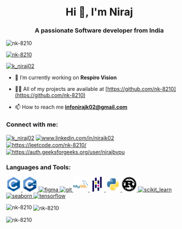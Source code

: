 <h1 align="center">Hi 👋, I'm Niraj</h1>
<h3 align="center">A passionate Software developer from India</h3>

<p align="left"> <img src="https://komarev.com/ghpvc/?username=nk-8210&label=Profile%20views&color=41565d&style=plastic" alt="nk-8210" /> </p>

<p align="left"> <a href="https://github.com/ryo-ma/github-profile-trophy"><img src="https://github-profile-trophy.vercel.app/?username=nk-8210" alt="nk-8210" /></a> </p>

<p align="left"> <a href="https://twitter.com/k_niraj02" target="blank"><img src="https://img.shields.io/twitter/follow/k_niraj02?logo=twitter&style=for-the-badge" alt="k_niraj02" /></a> </p>

- 🔭 I’m currently working on **Respiro Vision**

- 👨‍💻 All of my projects are available at [https://github.com/nk-8210](https://github.com/nk-8210)

- 📫 How to reach me **infonirajk02@gmail.com**

<h3 align="left">Connect with me:</h3>
<p align="left">
<a href="https://twitter.com/k_niraj02" target="blank"><img align="center" src="https://raw.githubusercontent.com/rahuldkjain/github-profile-readme-generator/master/src/images/icons/Social/twitter.svg" alt="k_niraj02" height="30" width="40" /></a>
<a href="https://linkedin.com/in/www.linkedin.com/in/nirajk02" target="blank"><img align="center" src="https://raw.githubusercontent.com/rahuldkjain/github-profile-readme-generator/master/src/images/icons/Social/linked-in-alt.svg" alt="www.linkedin.com/in/nirajk02" height="30" width="40" /></a>
<a href="https://www.leetcode.com/https://leetcode.com/nk-8210/" target="blank"><img align="center" src="https://raw.githubusercontent.com/rahuldkjain/github-profile-readme-generator/master/src/images/icons/Social/leet-code.svg" alt="https://leetcode.com/nk-8210/" height="30" width="40" /></a>
<a href="https://auth.geeksforgeeks.org/user/https://auth.geeksforgeeks.org/user/nirajbvpu" target="blank"><img align="center" src="https://raw.githubusercontent.com/rahuldkjain/github-profile-readme-generator/master/src/images/icons/Social/geeks-for-geeks.svg" alt="https://auth.geeksforgeeks.org/user/nirajbvpu" height="30" width="40" /></a>
</p>

<h3 align="left">Languages and Tools:</h3>
<p align="left"> <a href="https://www.cprogramming.com/" target="_blank" rel="noreferrer"> <img src="https://raw.githubusercontent.com/devicons/devicon/master/icons/c/c-original.svg" alt="c" width="40" height="40"/> </a> <a href="https://www.w3schools.com/cpp/" target="_blank" rel="noreferrer"> <img src="https://raw.githubusercontent.com/devicons/devicon/master/icons/cplusplus/cplusplus-original.svg" alt="cplusplus" width="40" height="40"/> </a> <a href="https://www.figma.com/" target="_blank" rel="noreferrer"> <img src="https://www.vectorlogo.zone/logos/figma/figma-icon.svg" alt="figma" width="40" height="40"/> </a> <a href="https://git-scm.com/" target="_blank" rel="noreferrer"> <img src="https://www.vectorlogo.zone/logos/git-scm/git-scm-icon.svg" alt="git" width="40" height="40"/> </a> <a href="https://www.mysql.com/" target="_blank" rel="noreferrer"> <img src="https://raw.githubusercontent.com/devicons/devicon/master/icons/mysql/mysql-original-wordmark.svg" alt="mysql" width="40" height="40"/> </a> <a href="https://pandas.pydata.org/" target="_blank" rel="noreferrer"> <img src="https://raw.githubusercontent.com/devicons/devicon/2ae2a900d2f041da66e950e4d48052658d850630/icons/pandas/pandas-original.svg" alt="pandas" width="40" height="40"/> </a> <a href="https://www.python.org" target="_blank" rel="noreferrer"> <img src="https://raw.githubusercontent.com/devicons/devicon/master/icons/python/python-original.svg" alt="python" width="40" height="40"/> </a> <a href="https://www.rust-lang.org" target="_blank" rel="noreferrer"> <img src="https://raw.githubusercontent.com/devicons/devicon/master/icons/rust/rust-plain.svg" alt="rust" width="40" height="40"/> </a> <a href="https://scikit-learn.org/" target="_blank" rel="noreferrer"> <img src="https://upload.wikimedia.org/wikipedia/commons/0/05/Scikit_learn_logo_small.svg" alt="scikit_learn" width="40" height="40"/> </a> <a href="https://seaborn.pydata.org/" target="_blank" rel="noreferrer"> <img src="https://seaborn.pydata.org/_images/logo-mark-lightbg.svg" alt="seaborn" width="40" height="40"/> </a> <a href="https://www.tensorflow.org" target="_blank" rel="noreferrer"> <img src="https://www.vectorlogo.zone/logos/tensorflow/tensorflow-icon.svg" alt="tensorflow" width="40" height="40"/> </a> </p>

<p><img align="left" src="https://github-readme-stats.vercel.app/api/top-langs?username=nk-8210&show_icons=true&hide_border=true&locale=en&layout=compact" alt="nk-8210" /></p>

<p>&nbsp;<img align="center" src="https://github-readme-stats.vercel.app/api?username=nk-8210&show_icons=true&theme=dark&hide_border=true&locale=en" alt="nk-8210" /></p>

<p><img align="center" src="https://github-readme-streak-stats.herokuapp.com/?user=nk-8210&theme=dark" alt="nk-8210" /></p>
